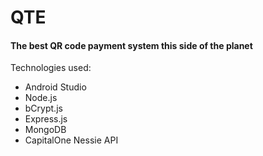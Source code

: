 # QTE
#### The best QR code payment system this side of the planet

Technologies used:
- Android Studio
- Node.js
- bCrypt.js
- Express.js
- MongoDB
- CapitalOne Nessie API
